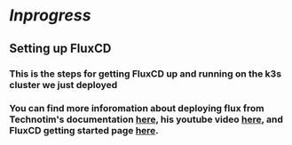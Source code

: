 # *Inprogress*

## Setting up FluxCD
### This is the steps for getting FluxCD up and running on the k3s cluster we just deployed
### You can find more inforomation about deploying flux from Technotim's documentation [here](https://technotim.live/posts/flux-devops-gitops/), his youtube video [here](https://youtu.be/PFLimPh5-wo?si=cGkVMkltf0NTvVuZ), and FluxCD getting started page [here](https://fluxcd.io/flux/get-started/).